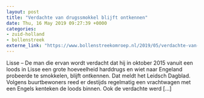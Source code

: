 ```yaml
---
layout: post
title: "Verdachte van drugssmokkel blijft ontkennen"
date: Thu, 16 May 2019 09:27:39 +0000
categories: 
- zuid-holland 
- bollenstreek 
externe_link: "https://www.bollenstreekomroep.nl/2019/05/verdachte-van-drugssmokkel-blijft-ontkennen/"
---
```


Lisse &#8211; De man die ervan wordt verdacht dat hij in oktober 2015 vanuit een loods in Lisse een grote hoeveelheid harddrugs en wiet naar Engeland probeerde te smokkelen, blijft ontkennen. Dat meldt het Leidsch Dagblad. Volgens buurtbewoners reed er destijds regelmatig een vrachtwagen met een Engels kenteken de loods binnen. Ook de verdachte werd [&#8230;]
